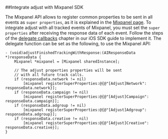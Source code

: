 ##Integrate adjust with Mixpanel SDK

The Mixpanel API allows to register common properties to be sent in all events as `super properties`, as it is explained in the [Mixpanel page][mixpanel_ios]. To integrate adjust with all tracked events of Mixpanel, you must set the `super properties` after receiving the response data of each event. Follow the steps of the [delegate callbacks][response_callbacks] chapter in our iOS SDK guide to implement it. 
The delegate function can be set as the following, to use the Mixpanel API: 

```objc
- (void)adjustFinishedTrackingWithResponse:(AIResponseData *)responseData {
    Mixpanel *mixpanel = [Mixpanel sharedInstance];

    // The adjust properties properties will be sent
    // with all future track calls.
    if (responseData.network != nil)
        [mixpanel registerSuperProperties:@{@"[Adjust]Network":  responseData.network}];
    if (responseData.campaign != nil)
        [mixpanel registerSuperProperties:@{@"[Adjust]Campaign": responseData.campaign}];
    if (responseData.adgroup != nil)
        [mixpanel registerSuperProperties:@{@"[Adjust]Adgroup":  responseData.adgroup}];
    if (responseData.creative != nil)
        [mixpanel registerSuperProperties:@{@"[Adjust]Creative": responseData.creative}];
}
```

[mixpanel_ios]: https://mixpanel.com/help/reference/ios#super-properties
[response_callbacks]: https://github.com/adjust/ios_sdk#9-receive-delegate-callbacks
